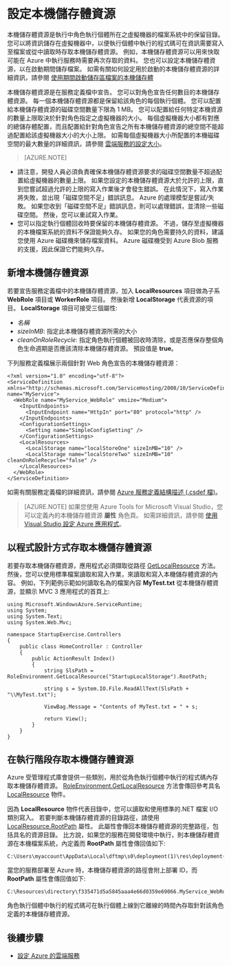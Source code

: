 <properties
pageTitle="在 Azure 雲端服務中設定本機儲存體資源"
description=""
services="cloud-services"
documentationCenter=""
authors="cristy"
manager="timlt"
editor=""/>
<tags
ms.service="cloud-services"
ms.workload="tbd"
ms.tgt_pltfrm="na"
ms.devlang="na"
ms.topic="article"
ms.date="06/11/2015"
ms.author="cristyg"/>

# 設定本機儲存體資源

本機儲存體資源是執行中角色執行個體所在之虛擬機器的檔案系統中的保留目錄。 您可以將資訊儲存在虛擬機器中，以便執行個體中執行的程式碼可在資訊需要寫入至檔案或從中讀取時存取本機儲存體資源。 例如，本機儲存體資源可以用來快取可能在 Azure 中執行服務時需要再次存取的資料。 您也可以設定本機儲存體資源，以在啟動期間儲存檔案。 如需有關如何設定用於啟動的本機儲存體資源的詳細資訊，請參閱 [使用期間啟動儲存區檔案的本機儲存體](https://msdn.microsoft.com/library/azure/hh974419.aspx)

本機儲存體資源是在服務定義檔中宣告。 您可以對角色宣告任何數目的本機儲存體資源。 每一個本機儲存體資源都是保留給該角色的每個執行個體。 您可以配置給本機儲存體資源的磁碟空間數量下限為 1 MB。 您可以配置給任何特定本機資源的數量上限取決於針對角色指定之虛擬機器的大小。 每個虛擬機器大小都有對應的總儲存體配置，而且配置給針對角色宣告之所有本機儲存體資源的總空間不能超過配置給該虛擬機器大小的大小上限。 如需每個虛擬機器大小所配置的本機磁碟空間的最大數量的詳細資訊，請參閱 [雲端服務的設定大小](https://msdn.microsoft.com/library/azure/ee814754.aspx)。

> [AZURE.NOTE]
>
-   請注意，開發人員必須負責確保本機儲存體資源要求的磁碟空間數量不超過配置給虛擬機器的數量上限。 如果您設定的本機儲存體資源大於允許的上限，直到您嘗試超過允許的上限的寫入作業後才會發生錯誤。 在此情況下，寫入作業將失敗，並出現「磁碟空間不足」錯誤訊息。 Azure 的處理模型是嘗試/失敗。 如果您收到「磁碟空間不足」錯誤訊息，則可以處理錯誤，並清除一些磁碟空間。 然後，您可以重試寫入作業。
-   您可以指定執行個體回收時要保留的本機儲存體資源。 不過，儲存至虛擬機器的本機檔案系統的資料不保證能夠久存。 如果您的角色需要持久的資料，建議您使用 Azure 磁碟機來儲存檔案資料。 Azure 磁碟機受到 Azure Blob 服務的支援，因此保證它們能夠久存。  
>


## 新增本機儲存體資源

若要宣告服務定義檔中的本機儲存體資源，加入 **LocalResources** 項目做為子系 **WebRole** 項目或 **WorkerRole** 項目。 然後新增 **LocalStorage** 代表資源的項目。  **LocalStorage** 項目可接受三個屬性:

-   *名稱*
-   *sizeInMB*: 指定此本機儲存體資源所需的大小
-   *cleanOnRoleRecycle*: 指定角色執行個體被回收時清除，或是否應保存整個角色生命週期是否應該清除本機儲存體資源。 預設值是 **true**。

下列服務定義檔展示兩個針對 Web 角色宣告的本機儲存體資源：

    <?xml version="1.0" encoding="utf-8"?>
    <ServiceDefinition xmlns="http://schemas.microsoft.com/ServiceHosting/2008/10/ServiceDefinition" name="MyService">
      <WebRole name="MyService_WebRole" vmsize="Medium">
        <InputEndpoints>
          <InputEndpoint name="HttpIn" port="80" protocol="http" />
        </InputEndpoints>
        <ConfigurationSettings>
          <Setting name="SimpleConfigSetting" />
        </ConfigurationSettings>
        <LocalResources>
          <LocalStorage name="localStoreOne" sizeInMB="10" />
          <LocalStorage name="localStoreTwo" sizeInMB="10" cleanOnRoleRecycle="false" />
        </LocalResources>
      </WebRole>
    </ServiceDefinition>

如需有關服務定義檔的詳細資訊，請參閱 [Azure 服務定義結構描述 (.csdef 檔)](https://msdn.microsoft.com/library/azure/ee758711.aspx)。

> [AZURE.NOTE] 如果您使用 Azure Tools for Microsoft Visual Studio，您可以定義內的本機儲存體資源 **屬性** 角色頁。 如需詳細資訊，請參閱 [使用 Visual Studio 設定 Azure 應用程式](https://msdn.microsoft.com/library/ee405486.aspx)。

## 以程式設計方式存取本機儲存體資源

若要存取本機儲存體資源，應用程式必須擷取從路徑 [GetLocalResource](https://msdn.microsoft.com/library/azure/microsoft.windowsazure.serviceruntime.roleenvironment.getlocalresource.aspx) 方法。 然後，您可以使用標準檔案讀取和寫入作業，來讀取和寫入本機儲存體資源的內容。 例如，下列範例示範如何讀取名為的檔案內容 **MyTest.txt** 從本機儲存體資源，並顯示 MVC 3 應用程式的首頁上:

    using Microsoft.WindowsAzure.ServiceRuntime;
    using System;
    using System.Text;
    using System.Web.Mvc;

    namespace StartupExercise.Controllers
    {
        public class HomeController : Controller
        {
            public ActionResult Index()
            {
                string SlsPath = RoleEnvironment.GetLocalResource("StartupLocalStorage").RootPath;

                string s = System.IO.File.ReadAllText(SlsPath + "\\MyTest.txt");

                ViewBag.Message = "Contents of MyTest.txt = " + s;

                return View();
            }
        }
    }

## 在執行階段存取本機儲存體資源

Azure 受管理程式庫會提供一些類別，用於從角色執行個體中執行的程式碼內存取本機儲存體資源。  [RoleEnvironment.GetLocalResource](https://msdn.microsoft.com/library/microsoft.windowsazure.serviceruntime.roleenvironment.getlocalresource.aspx) 方法會傳回參考具名 [LocalResource](https://msdn.microsoft.com/library/microsoft.windowsazure.serviceruntime.localresource.aspx) 物件。

因為 **LocalResource** 物件代表目錄中，您可以讀取和使用標準的.NET 檔案 I/O 類別寫入。 若要判斷本機儲存體資源的目錄路徑，請使用 [LocalResource.RootPath](https://msdn.microsoft.com/library/microsoft.windowsazure.serviceruntime.localresource.rootpath.aspx) 屬性。 此屬性會傳回本機儲存體資源的完整路徑，包括具名的資源目錄。 比方說，如果您的服務在開發環境中執行，則本機儲存體資源在本機檔案系統，內定義而 **RootPath** 屬性會傳回值如下:


    C:\Users\myaccount\AppData\Local\dftmp\s0\deployment(1)\res\deployment(1).MyService.MyService_WebRole.0\directory\localStoreOne\

當您的服務部署至 Azure 時，本機儲存體資源的路徑會附上部署 ID，而 **RootPath** 屬性會傳回值如下:


    C:\Resources\directory\f335471d5a5845aaa4e66d0359e69066.MyService_WebRole.localStoreOne\

角色執行個體中執行的程式碼可在執行個體上線到它離線的時間內存取針對該角色定義的本機儲存體資源。

## 後續步驟

- [設定 Azure 的雲端服務](https://msdn.microsoft.com/library/azure/hh124108.aspx)

